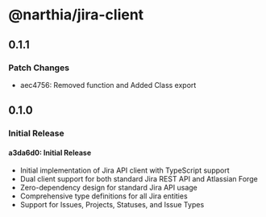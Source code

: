 # @narthia/jira-client

## 0.1.1

### Patch Changes

- aec4756: Removed function and Added Class export

## 0.1.0

### Initial Release

#### a3da6d0: Initial Release

- Initial implementation of Jira API client with TypeScript support
- Dual client support for both standard Jira REST API and Atlassian Forge
- Zero-dependency design for standard Jira API usage
- Comprehensive type definitions for all Jira entities
- Support for Issues, Projects, Statuses, and Issue Types
